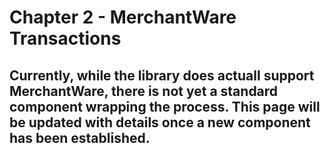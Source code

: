 # Chapter 2 - MerchantWare Transactions

## Currently, while the library does actuall support MerchantWare, there is not yet a standard component wrapping the process. This page will be updated with details once a new component has been established.

